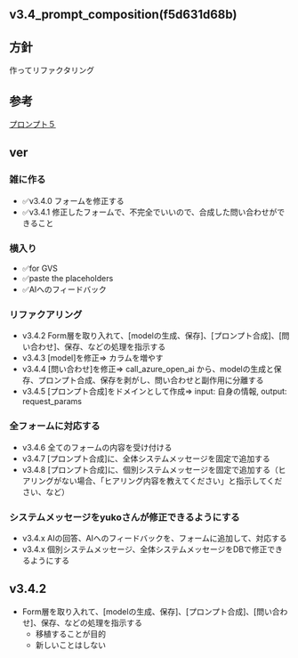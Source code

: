 v3.4_prompt_composition(f5d631d68b)
---

## 方針
作ってリファクタリング

## 参考
[プロンプト５](https://lbejzeroichi.kibe.la/notes/249)

## ver
### 雑に作る
- ✅v3.4.0 フォームを修正する
- ✅v3.4.1 修正したフォームで、不完全でいいので、合成した問い合わせができること
### 横入り
- ✅for GVS
- ✅paste the placeholders
- ✅AIへのフィードバック
### リファクアリング
- v3.4.2 Form層を取り入れて、[modelの生成、保存]、[プロンプト合成]、[問い合わせ]、保存、などの処理を指示する
- v3.4.3 [model]を修正=> カラムを増やす
- v3.4.4 [問い合わせ]を修正=> call_azure_open_ai から、modelの生成と保存、プロンプト合成、保存を剥がし、問い合わせと副作用に分離する
- v3.4.5 [プロンプト合成]をドメインとして作成=> input: 自身の情報, output: request_params
### 全フォームに対応する
- v3.4.6 全てのフォームの内容を受け付ける
- v3.4.7 [プロンプト合成]に、全体システムメッセージを固定で追加する
- v3.4.8 [プロンプト合成]に、個別システムメッセージを固定で追加する（ヒアリングがない場合、「ヒアリング内容を教えてください」と指示してください、など）
### システムメッセージをyukoさんが修正できるようにする
- v3.4.x AIの回答、AIへのフィードバックを、フォームに追加して、対応する
- v3.4.x 個別システムメッセージ、全体システムメッセージをDBで修正できるようにする

## v3.4.2
- Form層を取り入れて、[modelの生成、保存]、[プロンプト合成]、[問い合わせ]、保存、などの処理を指示する
  - 移植することが目的
  - 新しいことはしない

